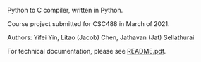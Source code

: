Python to C compiler, written in Python.

Course project submitted for CSC488 in March of 2021.

Authors: Yifei Yin, Litao (Jacob) Chen, Jathavan (Jat) Sellathurai

For technical documentation, please see [README.pdf](./README.pdf).
